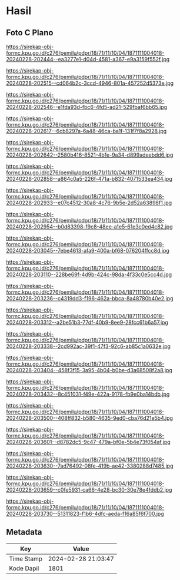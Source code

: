 # Hasil

## Foto C Plano

https://sirekap-obj-formc.kpu.go.id/c276/pemilu/pdpr/18/71/11/10/04/1871111004018-20240228-202444--ea3277e1-d04d-4581-a367-e9a3159f552f.jpg

https://sirekap-obj-formc.kpu.go.id/c276/pemilu/pdpr/18/71/11/10/04/1871111004018-20240228-202515--cd064b2c-3ccd-4946-801a-457252d5373e.jpg

https://sirekap-obj-formc.kpu.go.id/c276/pemilu/pdpr/18/71/11/10/04/1871111004018-20240228-202546--e1fda93d-fbc6-4fd5-ad21-529fbaf6bb65.jpg

https://sirekap-obj-formc.kpu.go.id/c276/pemilu/pdpr/18/71/11/10/04/1871111004018-20240228-202617--6cb8297a-6a48-46ca-ba1f-131f7f8a2928.jpg

https://sirekap-obj-formc.kpu.go.id/c276/pemilu/pdpr/18/71/11/10/04/1871111004018-20240228-202642--2580b416-8521-4b1e-9a34-d899adeebdd6.jpg

https://sirekap-obj-formc.kpu.go.id/c276/pemilu/pdpr/18/71/11/10/04/1871111004018-20240228-202858--a864c0a5-226f-471a-b832-4071533ea434.jpg

https://sirekap-obj-formc.kpu.go.id/c276/pemilu/pdpr/18/71/11/10/04/1871111004018-20240228-202933--e07c4512-30a8-4c76-9b5e-2d52a63898f1.jpg

https://sirekap-obj-formc.kpu.go.id/c276/pemilu/pdpr/18/71/11/10/04/1871111004018-20240228-202954--b0d83398-f9c8-48ee-a1e5-61e3c0ed4c82.jpg

https://sirekap-obj-formc.kpu.go.id/c276/pemilu/pdpr/18/71/11/10/04/1871111004018-20240228-203045--7ebe4613-afa9-400a-bf68-076204ffcc8d.jpg

https://sirekap-obj-formc.kpu.go.id/c276/pemilu/pdpr/18/71/11/10/04/1871111004018-20240228-203110--228be69f-4d9b-424c-98da-4f33c0e5cc4d.jpg

https://sirekap-obj-formc.kpu.go.id/c276/pemilu/pdpr/18/71/11/10/04/1871111004018-20240228-203236--c4319dd3-f196-462a-bbca-8a48780b40e2.jpg

https://sirekap-obj-formc.kpu.go.id/c276/pemilu/pdpr/18/71/11/10/04/1871111004018-20240228-203312--a2be51b3-77df-40b9-8ee9-28fcc61b6a57.jpg

https://sirekap-obj-formc.kpu.go.id/c276/pemilu/pdpr/18/71/11/10/04/1871111004018-20240228-203338--2cd992ac-39f1-47f3-92c6-ab85c1a0632e.jpg

https://sirekap-obj-formc.kpu.go.id/c276/pemilu/pdpr/18/71/11/10/04/1871111004018-20240228-203404--458f3f15-3a95-4b04-b0be-d3a68508f2a8.jpg

https://sirekap-obj-formc.kpu.go.id/c276/pemilu/pdpr/18/71/11/10/04/1871111004018-20240228-203432--8c451031-f49e-422a-9178-fb9e0ba14bdb.jpg

https://sirekap-obj-formc.kpu.go.id/c276/pemilu/pdpr/18/71/11/10/04/1871111004018-20240228-203500--408ff832-b580-4635-9ed0-cba76d21e5b4.jpg

https://sirekap-obj-formc.kpu.go.id/c276/pemilu/pdpr/18/71/11/10/04/1871111004018-20240228-203601--d8782dc5-9c47-479a-bf0e-5b4e73f054af.jpg

https://sirekap-obj-formc.kpu.go.id/c276/pemilu/pdpr/18/71/11/10/04/1871111004018-20240228-203630--7ad76492-08fe-419b-ae42-3380288d7485.jpg

https://sirekap-obj-formc.kpu.go.id/c276/pemilu/pdpr/18/71/11/10/04/1871111004018-20240228-203659--c0fe5931-ca66-4e28-bc30-30e78e4fddb2.jpg

https://sirekap-obj-formc.kpu.go.id/c276/pemilu/pdpr/18/71/11/10/04/1871111004018-20240228-203730--51311823-f1b6-4dfc-aeda-f16a85f6f700.jpg


## Metadata

| Key        | Value               |
| ---------- | ------------------- |
| Time Stamp | 2024-02-28 21:03:47 |
| Kode Dapil | 1801                |



